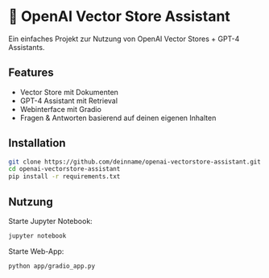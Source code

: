 # 🧠 OpenAI Vector Store Assistant

Ein einfaches Projekt zur Nutzung von OpenAI Vector Stores + GPT-4 Assistants.

## Features

- Vector Store mit Dokumenten
- GPT-4 Assistant mit Retrieval
- Webinterface mit Gradio
- Fragen & Antworten basierend auf deinen eigenen Inhalten

## Installation

```bash
git clone https://github.com/deinname/openai-vectorstore-assistant.git
cd openai-vectorstore-assistant
pip install -r requirements.txt
```

## Nutzung

Starte Jupyter Notebook:
```bash
jupyter notebook
```

Starte Web-App:
```bash
python app/gradio_app.py
```
